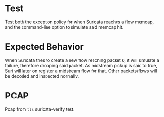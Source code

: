 Test
====

Test both the exception policy for when Suricata reaches a flow memcap, and the
command-line option to simulate said memcap hit.

Expected Behavior
=================

When Suricata tries to create a new flow reaching packet 6, it will simulate a
failure, therefore dropping said packet. As midstream pickup is said to true,
Suri will later on register a midstream flow for that. Other packets/flows will
be decoded and inspected normally.

PCAP
====

Pcap from `tls` suricata-verify test.

